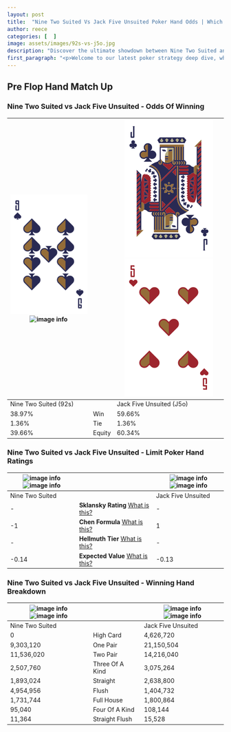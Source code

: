 ```yaml
---
layout: post
title:  "Nine Two Suited Vs Jack Five Unsuited Poker Hand Odds | Which Is The Better Hand In Poker? A Complete Guide"
author: reece
categories: [  ]
image: assets/images/92s-vs-j5o.jpg
description: "Discover the ultimate showdown between Nine Two Suited and Jack Five Unsuited in poker! Uncover the odds, strategies, and scenarios where one hand triumphs over the other. Get ready to up your poker game with this thrilling analysis."
first_paragraph: "<p>Welcome to our latest poker strategy deep dive, where we're pitting two distinct hands against each other in a high-stakes showdown: Nine Two Suited vs Jack Five Unsuited.</p><p>In the dynamic world of poker, every decision counts, and knowing which hand holds the upper hand is key to your success at the table.</p><p>In this article, we'll dissect these two hands, explore the scenarios where one dominates the other, and equip you with the knowledge to make strategic choices that can tip the odds in your favor.</p><p>Get ready to unravel the intriguing dynamics of these poker hands and elevate your game to new heights.</p>"
---
```




[comment]: # (sp0)

## Pre Flop Hand Match Up

<div class="table hand-ratings" markdown="1"> 



### Nine Two Suited vs Jack Five Unsuited - Odds Of Winning


    
| ![image info](assets/images/hand1/9.png) ![image info](assets/images/hand1/2s.png) |  | ![image info](assets/images/hand2/j.png) ![image info](assets/images/hand2/5o.png) |
| -------- | -------- | -------- |
| Nine Two Suited (92s) |  | Jack Five Unsuited (J5o) |
| 38.97% | Win | 59.66% |
| 1.36% | Tie | 1.36% |
| 39.66% | Equity | 60.34% |




[comment]: # (sp1)



### Nine Two Suited vs Jack Five Unsuited - Limit Poker Hand Ratings


    
| ![image info](https://www.riverpairs.com/assets/images/hand1/9.png) ![image info](https://www.riverpairs.com/assets/images/hand1/2s.png) |  | ![image info](https://www.riverpairs.com/assets/images/hand2/j.png) ![image info](https://www.riverpairs.com/assets/images/hand2/5o.png) |
| -------- | -------- | -------- |
| Nine Two Suited |  | Jack Five Unsuited |
| - | **Sklansky Rating** [What is this?](/sklansky-rating-explained) | - |
| -1 | **Chen Formula** [What is this?](/chen-formula-explained) | 1 |
| - | **Hellmuth Tier** [What is this?](/Hellmuth-tier-explained) | - |
| -0.14 | **Expected Value** [What is this?](/expected-value-explained) | -0.13 |




[comment]: # (sp2)



### Nine Two Suited vs Jack Five Unsuited - Winning Hand Breakdown


    
| ![image info](https://www.riverpairs.com/assets/images/hand1/9.png) ![image info](https://www.riverpairs.com/assets/images/hand1/2s.png) |  | ![image info](https://www.riverpairs.com/assets/images/hand2/j.png) ![image info](https://www.riverpairs.com/assets/images/hand2/5o.png) |
| -------- | -------- | -------- |
| Nine Two Suited |  | Jack Five Unsuited |
| 0 | High Card | 4,626,720 |
| 9,303,120 | One Pair | 21,150,504 |
| 11,536,020 | Two Pair | 14,216,040 |
| 2,507,760 | Three Of A Kind | 3,075,264 |
| 1,893,024 | Straight | 2,638,800 |
| 4,954,956 | Flush | 1,404,732 |
| 1,731,744 | Full House | 1,800,864 |
| 95,040 | Four Of A Kind | 108,144 |
| 11,364 | Straight Flush | 15,528 |




[comment]: # (sp3)



</div>

[comment]: # (sp4)



[comment]: # (sp5)


